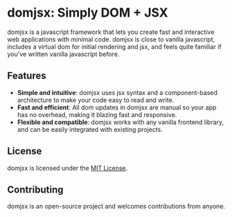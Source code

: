 # domjsx: Simply DOM + JSX

domjsx is a javascript framework that lets you create fast and interactive web applications with minimal code. domjsx is close to vanilla javascript, includes a virtual dom for initial rendering and jsx, and feels quite familiar if you've written vanilla javascript before.

## Features

-   **Simple and intuitive**: domjsx uses jsx syntax and a component-based architecture to make your code easy to read and write.
-   **Fast and efficient**: All dom updates in domjsx are manual so your app has no overhead, making it blazing fast and responsive.
-   **Flexible and compatible**: domjsx works with any vanilla frontend library, and can be easily integrated with existing projects.

## License

domjsx is licensed under the [MIT License](https://github.com/westbrookdaniel/domjsx/blob/master/LICENSE).

## Contributing

domjsx is an open-source project and welcomes contributions from anyone.
